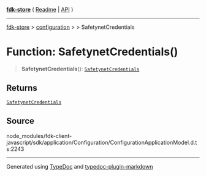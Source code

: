 [**fdk-store**](../../../README.md) ( [Readme](../../../README.md) \| [API](../../../API.md) )

---

[fdk-store](../../../API.md) > [configuration](../../README.md) > [<internal>](../README.md) > SafetynetCredentials

# Function: SafetynetCredentials()

> **SafetynetCredentials**(): [`SafetynetCredentials`](../type-aliases/type-alias.SafetynetCredentials.md)

## Returns

[`SafetynetCredentials`](../type-aliases/type-alias.SafetynetCredentials.md)

## Source

node_modules/fdk-client-javascript/sdk/application/Configuration/ConfigurationApplicationModel.d.ts:2243

---

Generated using [TypeDoc](https://typedoc.org/) and [typedoc-plugin-markdown](https://www.npmjs.com/package/typedoc-plugin-markdown)
